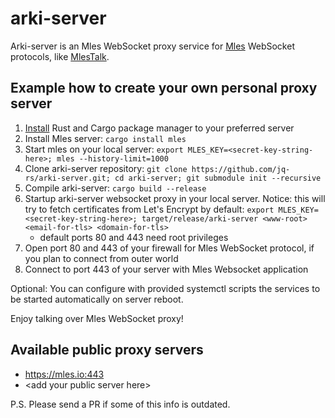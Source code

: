 # arki-server

Arki-server is an Mles WebSocket proxy service for [Mles](https://github.com/jq-rs/mles-rs) WebSocket protocols, like [MlesTalk](http://mles.io/app).

## Example how to create your own personal proxy server

 1. [Install](https://www.rust-lang.org/tools/install) Rust and Cargo package manager to your preferred server
 2. Install Mles server: `cargo install mles`
 3. Start mles on your local server: `export MLES_KEY=<secret-key-string-here>; mles --history-limit=1000`
 4. Clone arki-server repository: `git clone https://github.com/jq-rs/arki-server.git; cd arki-server; git submodule init --recursive`
 5. Compile arki-server: `cargo build --release`
 6. Startup arki-server websocket proxy in your local server. Notice: this will try to fetch certificates from Let's Encrypt by default:  `export MLES_KEY=<secret-key-string-here>; target/release/arki-server <www-root> <email-for-tls> <domain-for-tls>`
     - default ports 80 and 443 need root privileges
 7. Open port 80 and 443 of your firewall for Mles WebSocket protocol, if you plan to connect from outer world
 8. Connect to port 443 of your server with Mles Websocket application
  
 Optional: You can configure with provided systemctl scripts the services to be started automatically on server reboot.
 
 Enjoy talking over Mles WebSocket proxy!
 
 ## Available public proxy servers
 
   * https://mles.io:443
   * \<add your public server here\>
 
 P.S. Please send a PR if some of this info is outdated.
